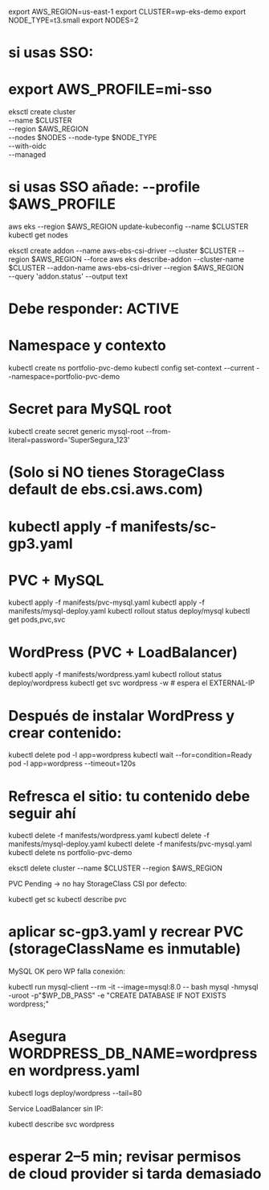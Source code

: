 export AWS_REGION=us-east-1
export CLUSTER=wp-eks-demo
export NODE_TYPE=t3.small
export NODES=2
# si usas SSO:
# export AWS_PROFILE=mi-sso

eksctl create cluster \
  --name $CLUSTER \
  --region $AWS_REGION \
  --nodes $NODES --node-type $NODE_TYPE \
  --with-oidc \
  --managed
# si usas SSO añade:  --profile $AWS_PROFILE


aws eks --region $AWS_REGION update-kubeconfig --name $CLUSTER
kubectl get nodes

eksctl create addon --name aws-ebs-csi-driver --cluster $CLUSTER --region $AWS_REGION --force
aws eks describe-addon --cluster-name $CLUSTER --addon-name aws-ebs-csi-driver --region $AWS_REGION \
  --query 'addon.status' --output text
# Debe responder: ACTIVE
# Namespace y contexto
kubectl create ns portfolio-pvc-demo
kubectl config set-context --current --namespace=portfolio-pvc-demo

# Secret para MySQL root
kubectl create secret generic mysql-root --from-literal=password='SuperSegura_123'

# (Solo si NO tienes StorageClass default de ebs.csi.aws.com)
# kubectl apply -f manifests/sc-gp3.yaml

# PVC + MySQL
kubectl apply -f manifests/pvc-mysql.yaml
kubectl apply -f manifests/mysql-deploy.yaml
kubectl rollout status deploy/mysql
kubectl get pods,pvc,svc

# WordPress (PVC + LoadBalancer)
kubectl apply -f manifests/wordpress.yaml
kubectl rollout status deploy/wordpress
kubectl get svc wordpress -w   # espera el EXTERNAL-IP

# Después de instalar WordPress y crear contenido:
kubectl delete pod -l app=wordpress
kubectl wait --for=condition=Ready pod -l app=wordpress --timeout=120s
# Refresca el sitio: tu contenido debe seguir ahí

kubectl delete -f manifests/wordpress.yaml
kubectl delete -f manifests/mysql-deploy.yaml
kubectl delete -f manifests/pvc-mysql.yaml
kubectl delete ns portfolio-pvc-demo

eksctl delete cluster --name $CLUSTER --region $AWS_REGION

PVC Pending → no hay StorageClass CSI por defecto:

kubectl get sc
kubectl describe pvc <name>
# aplicar sc-gp3.yaml y recrear PVC (storageClassName es inmutable)


MySQL OK pero WP falla conexión:

kubectl run mysql-client --rm -it --image=mysql:8.0 -- bash
mysql -hmysql -uroot -p"$WP_DB_PASS" -e "CREATE DATABASE IF NOT EXISTS wordpress;"
# Asegura WORDPRESS_DB_NAME=wordpress en wordpress.yaml
kubectl logs deploy/wordpress --tail=80


Service LoadBalancer sin IP:

kubectl describe svc wordpress
# esperar 2–5 min; revisar permisos de cloud provider si tarda demasiado